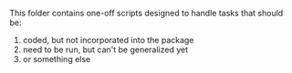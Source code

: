 This folder contains one-off scripts designed to handle tasks that should be:
1. coded, but not incorporated into the package
2. need to be run, but can't be generalized yet
3. or something else